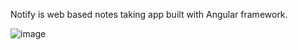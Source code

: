 Notify is web based notes taking app built with Angular framework.


![image](https://user-images.githubusercontent.com/40027859/169681807-f2a3c0dc-00e1-4cbc-b316-9f85790f9b65.png)
